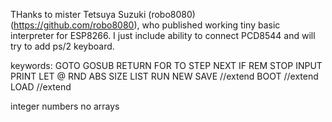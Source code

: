 THanks to mister Tetsuya Suzuki (robo8080) (https://github.com/robo8080), who published working tiny basic interpreter for ESP8266.
I just include ability to connect PCD8544 and will try to add ps/2  keyboard.

keywords:
 GOTO
 GOSUB
 RETURN
 FOR
 TO
 STEP
 NEXT
 IF
 REM
 STOP
 INPUT
 PRINT
 LET
 @
 RND
 ABS
 SIZE
 LIST
 RUN
 NEW
 SAVE //extend
 BOOT //extend
 LOAD //extend

integer numbers
no arrays



